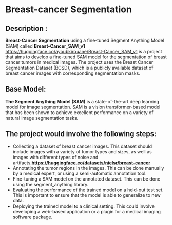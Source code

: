 # Breast-cancer Segmentation

## Description :

**Breast-Cancer Segmentation** using  a fine-tuned Segment Anything Model (SAM) called **Breast-Cancer_SAM_v1** https://huggingface.co/ayoubkirouane/Breast-Cancer_SAM_v1 is a project that aims to develop a fine-tuned SAM model for the segmentation of breast cancer tumors in medical images. The project uses the Breast Cancer Segmentation Dataset (BCSD), which is a publicly available dataset of breast cancer images with corresponding segmentation masks.

## Base Model:
**The Segment Anything Model (SAM)** is a state-of-the-art deep learning model for image segmentation. SAM is a vision transformer-based model that has been shown to achieve excellent performance on a variety of natural image segmentation tasks.


## The project would involve the following steps:

* Collecting a dataset of breast cancer images. This dataset should include images with a variety of tumor types and sizes, as well as images with different types of noise and artifacts.**https://huggingface.co/datasets/nielsr/breast-cancer**
* Annotating the tumor regions in the images. This can be done manually by a medical expert, or using a semi-automatic annotation tool.
* Fine-tuning a SAM model on the annotated dataset. This can be done using the segment_anything library.
* Evaluating the performance of the trained model on a held-out test set. This is important to ensure that the model is able to generalize to new data.
* Deploying the trained model to a clinical setting. This could involve developing a web-based application or a plugin for a medical imaging software package.
